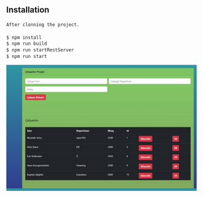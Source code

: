 ## Installation

```bash
After clonning the project.

$ npm install
$ npm run build
$ npm run startRestServer
$ npm run start
```

<p align="center">
  <a ><img src="assets/Screenshot_1.jpg" width="800" alt="screenshoot" /></a>
</p>
